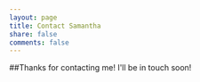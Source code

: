 ```yaml
---
layout: page
title: Contact Samantha
share: false
comments: false
---
```


##Thanks for contacting me! I'll be in touch soon!
